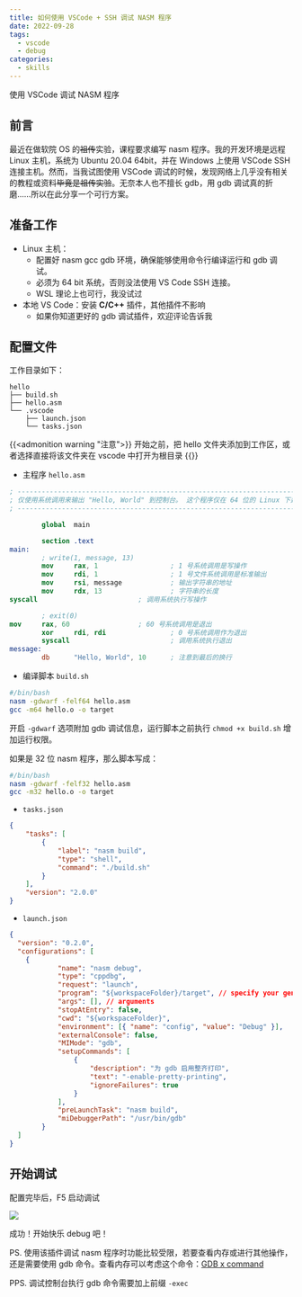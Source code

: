 ```yaml
---
title: 如何使用 VSCode + SSH 调试 NASM 程序
date: 2022-09-28
tags: 
  - vscode
  - debug
categories:
  - skills
---
```


使用 VSCode 调试 NASM 程序
<!--more-->

## 前言
最近在做软院 OS 的~~祖传~~实验，课程要求编写 nasm 程序。我的开发环境是远程 Linux 主机，系统为 Ubuntu 20.04 64bit，并在 Windows 上使用 VSCode SSH 连接主机。然而，当我试图使用 VSCode 调试的时候，发现网络上几乎没有相关的教程或资料~~毕竟是祖传实验~~。无奈本人也不擅长 gdb，用 gdb 调试真的折磨……所以在此分享一个可行方案。

## 准备工作
- Linux 主机：
	- 配置好 nasm gcc gdb 环境，确保能够使用命令行编译运行和 gdb 调试。
	- 必须为 64 bit 系统，否则没法使用 VS Code SSH 连接。
	- WSL 理论上也可行，我没试过
- 本地 VS Code：安装 **C/C++** 插件，其他插件不影响
	- 如果你知道更好的 gdb 调试插件，欢迎评论告诉我

## 配置文件

工作目录如下：

```text
hello
├── build.sh
├── hello.asm
└── .vscode
    ├── launch.json
    └── tasks.json
```

{{<admonition warning "注意">}}
开始之前，把 hello 文件夹添加到工作区，或者选择直接将该文件夹在 vscode 中打开为根目录
{{</admonition>}}

- 主程序 `hello.asm`
```nasm
; ----------------------------------------------------------------------------------------
; 仅使用系统调用来输出 "Hello, World" 到控制台。 这个程序仅在 64 位的 Linux 下运行。
; ----------------------------------------------------------------------------------------

        global  main

        section .text
main:
        ; write(1, message, 13)
        mov     rax, 1                  ; 1 号系统调用是写操作 
        mov     rdi, 1                  ; 1 号文件系统调用是标准输出 
        mov     rsi, message            ; 输出字符串的地址 
        mov     rdx, 13                 ; 字符串的长度 
syscall                         ; 调用系统执行写操作 

        ; exit(0)
mov     rax, 60                 ; 60 号系统调用是退出 
        xor     rdi, rdi                ; 0 号系统调用作为退出 
        syscall                         ; 调用系统执行退出 
message:
        db      "Hello, World", 10      ; 注意到最后的换行 
```

- 编译脚本 `build.sh`
```bash
#/bin/bash
nasm -gdwarf -felf64 hello.asm 
gcc -m64 hello.o -o target
```
开启 `-gdwarf` 选项附加 gdb 调试信息，运行脚本之前执行 `chmod +x build.sh` 增加运行权限。

如果是 32 位 nasm 程序，那么脚本写成：
```bash
#/bin/bash
nasm -gdwarf -felf32 hello.asm 
gcc -m32 hello.o -o target
```


- `tasks.json` 
```json
{
    "tasks": [
        {
            "label": "nasm build",
            "type": "shell",
            "command": "./build.sh"
        }
    ],
    "version": "2.0.0"
}
```

 - `launch.json`
```json
{
  "version": "0.2.0",
  "configurations": [
    {
            "name": "nasm debug",
            "type": "cppdbg",
            "request": "launch",
            "program": "${workspaceFolder}/target", // specify your generated program
            "args": [], // arguments
            "stopAtEntry": false,
            "cwd": "${workspaceFolder}",
            "environment": [{ "name": "config", "value": "Debug" }],
            "externalConsole": false,
            "MIMode": "gdb",
            "setupCommands": [
                {
                    "description": "为 gdb 启用整齐打印",
                    "text": "-enable-pretty-printing",
                    "ignoreFailures": true
                }
            ],
            "preLaunchTask": "nasm build",
            "miDebuggerPath": "/usr/bin/gdb"
        }
  ]
}
```

## 开始调试
配置完毕后，F5 启动调试

![](https://cdn.hcplantern.cn/img/2022/09/28/20220928-112345.png-default)

成功！开始快乐 debug 吧！

PS. 使用该插件调试 nasm 程序时功能比较受限，若要查看内存或进行其他操作，还是需要使用 gdb 命令。查看内存可以考虑这个命令：[GDB x command](https://visualgdb.com/gdbreference/commands/x)

PPS. 调试控制台执行 gdb 命令需要加上前缀 `-exec` 